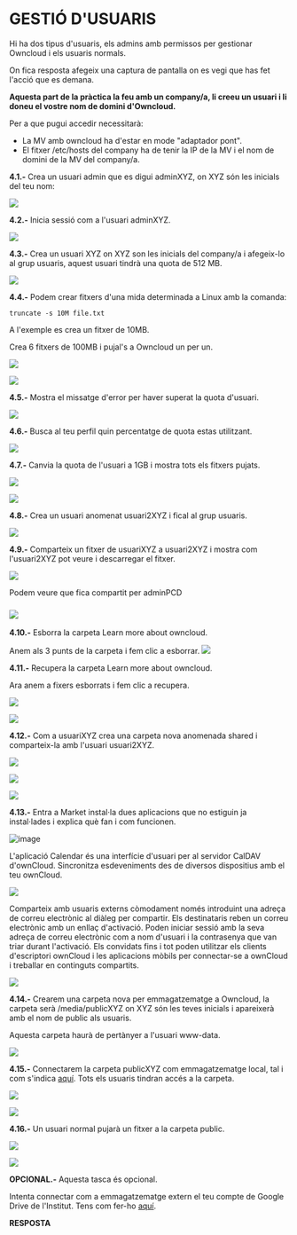 # GESTIÓ D'USUARIS

Hi ha dos tipus d'usuaris, els admins amb permissos per gestionar Owncloud i els usuaris normals.

On fica resposta afegeix una captura de pantalla on es vegi que has fet l'acció que es demana.

**Aquesta part de la pràctica la feu amb un company/a, li creeu un usuari i li doneu el vostre nom de domini d'Owncloud.**

Per a que pugui accedir necessitarà:

- La MV amb owncloud ha d'estar en mode "adaptador pont".
- El fitxer /etc/hosts del company ha de tenir la IP de la MV i el nom de domini de la MV del company/a.


**4.1.-** Crea un usuari admin que es digui adminXYZ, on XYZ són les inicials del teu nom:

![](crearU.png)

**4.2.-** Inicia sessió com a l'usuari adminXYZ.

![](InSe.png)

**4.3.-** Crea un usuari XYZ on XYZ son les inicials del company/a i afegeix-lo al grup usuaris, aquest usuari tindrà una quota de 512 MB.

![](MB(2).png)

**4.4.-** Podem crear fitxers d'una mida determinada a Linux amb la comanda:

```
truncate -s 10M file.txt
```

A l'exemple es crea un fitxer de 10MB.

Crea 6 fitxers de 100MB i pujal's a Owncloud un per un.

![](C1.png)

![](C3.png)

**4.5.-** Mostra el missatge d'error per haver superat la quota d'usuari.

![](C2.png)

**4.6.-** Busca al teu perfil quin percentatge de quota estas utilitzant.

![](UseingMB.png)

**4.7.-** Canvia la quota de l'usuari a 1GB i mostra tots els fitxers pujats.

![](1GB.png)

![](fx6.png)

**4.8.-** Crea un usuari anomenat usuari2XYZ i fical al grup usuaris.

![](crearU2.png)

**4.9.-** Comparteix un fitxer de usuariXYZ a usuari2XYZ i mostra com l'usuari2XYZ pot veure i descarregar el fitxer.

![](Compartit.png)

Podem veure que fica compartit per adminPCD

### ![](Compartit2.png)

**4.10.-** Esborra la carpeta Learn more about owncloud.

Anem als 3 punts de la carpeta i fem clic a esborrar.
![](esborra.png)

**4.11.-** Recupera la carpeta Learn more about owncloud.

Ara anem a fixers esborrats i fem clic a recupera.


![](fesborrats.png)

![](recupera.png)

**4.12.-** Com a usuariXYZ crea una carpeta nova anomenada shared i comparteix-la amb l'usuari usuari2XYZ.

![](shared.png)

![](shared2.png)

![](shared3.png)


**4.13.-** Entra a Market instal·la dues aplicacions que no estiguin ja instal·lades i explica què fan i com funcionen.

![image](https://user-images.githubusercontent.com/110727546/196159706-705ff624-c409-4632-acb4-f43ffcc486d4.png)

L'aplicació Calendar és una interfície d'usuari per al servidor CalDAV d'ownCloud. Sincronitza esdeveniments des de diversos dispositius amb el teu ownCloud.

![](calendar.png)

Comparteix amb usuaris externs còmodament només introduint una adreça de correu electrònic al diàleg per compartir. Els destinataris reben un correu electrònic amb un enllaç d'activació. Poden iniciar sessió amb la seva adreça de correu electrònic com a nom d'usuari i la contrasenya que van triar durant l'activació. Els convidats fins i tot poden utilitzar els clients d'escriptori ownCloud i les aplicacions mòbils per connectar-se a ownCloud i treballar en continguts compartits.

![](guests.png)


**4.14.-** Crearem una carpeta nova per emmagatzematge a Owncloud, la carpeta serà /media/publicXYZ on XYZ són les teves inicials i apareixerà amb el nom de public als usuaris.

Aquesta carpeta haurà de pertànyer a l'usuari www-data.

![](publicABF.png)


**4.15.-** Connectarem la carpeta publicXYZ com emmagatzematge local, tal i com s'indica [aquí](https://doc.owncloud.com/server/next/admin_manual/configuration/files/external_storage/local.html). Tots els usuaris tindran accés a la carpeta.

![](true.png)

![](extern.png)

**4.16.-** Un usuari normal pujarà un fitxer a la carpeta public.

![](clocal.png)

![](flocal.png)

**OPCIONAL.-** Aquesta tasca és opcional.

Intenta connectar com a emmagatzematge extern el teu compte de Google Drive de l'Institut. Tens com fer-ho [aquí](https://doc.owncloud.com/server/next/admin_manual/configuration/files/external_storage/google.html).

**RESPOSTA**
